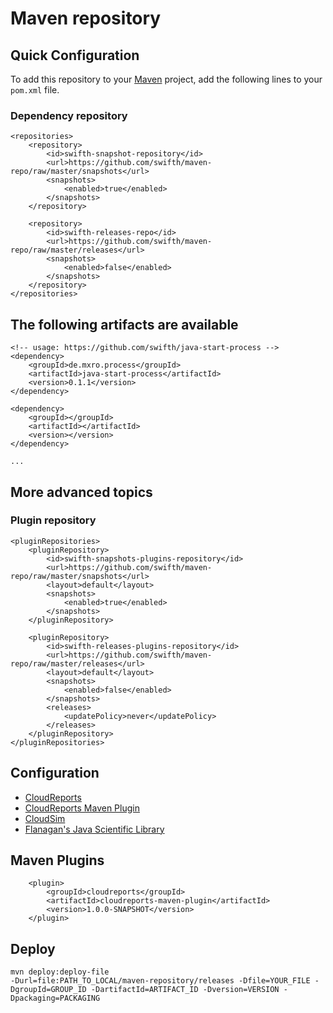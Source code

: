 Maven repository
================

Quick Configuration
-------------

To add this repository to your [Maven][maven] project, add the following lines to your `pom.xml` file.

### Dependency repository

	<repositories>
		<repository>
			<id>swifth-snapshot-repository</id>
			<url>https://github.com/swifth/maven-repo/raw/master/snapshots</url>
			<snapshots>
				<enabled>true</enabled>
			</snapshots>
		</repository>

		<repository>
			<id>swifth-releases-repo</id>
			<url>https://github.com/swifth/maven-repo/raw/master/releases</url>
			<snapshots>
				<enabled>false</enabled>
			</snapshots>
		</repository>
	</repositories>
	

The following artifacts are available
-------------
	<!-- usage: https://github.com/swifth/java-start-process -->
	<dependency>
		<groupId>de.mxro.process</groupId>
		<artifactId>java-start-process</artifactId>
		<version>0.1.1</version>				
	</dependency>

	<dependency>
		<groupId></groupId>
		<artifactId></artifactId>
		<version></version>	
	</dependency>
	
	...


## More advanced topics
						
### Plugin repository

	<pluginRepositories>
		<pluginRepository>
			<id>swifth-snapshots-plugins-repository</id>
			<url>https://github.com/swifth/maven-repo/raw/master/snapshots</url>
			<layout>default</layout>
			<snapshots>
				<enabled>true</enabled>
			</snapshots>
		</pluginRepository>

		<pluginRepository>
			<id>swifth-releases-plugins-repository</id>
			<url>https://github.com/swifth/maven-repo/raw/master/releases</url>
			<layout>default</layout>
			<snapshots>
				<enabled>false</enabled>
			</snapshots>
			<releases>
				<updatePolicy>never</updatePolicy>
			</releases>
		</pluginRepository>
	</pluginRepositories>
	
	
Configuration
-------------

* [CloudReports](https://github.com/thiagotts/CloudReports/)
* [CloudReports Maven Plugin](https://github.com/alessandroleite/cloudreports-maven-plugin)
* [CloudSim](http://www.cloudbus.org/cloudsim/)
* [Flanagan's Java Scientific Library](http://www.ee.ucl.ac.uk/~mflanaga/java/)


Maven Plugins
-------------
		<plugin>
			<groupId>cloudreports</groupId>
			<artifactId>cloudreports-maven-plugin</artifactId>
			<version>1.0.0-SNAPSHOT</version>		
		</plugin>
			
Deploy
-------------

```
mvn deploy:deploy-file
-Durl=file:PATH_TO_LOCAL/maven-repository/releases -Dfile=YOUR_FILE -DgroupId=GROUP_ID -DartifactId=ARTIFACT_ID -Dversion=VERSION -Dpackaging=PACKAGING
```
[maven on github]:https://github.com/alessandroleite/maven-repository/blob/master/README.md			
[maven]:http://maven.apache.org/			
[cloudreports]:https://github.com/thiagotts/CloudReports/
[cloudreports-maven-plugin]:https://github.com/alessandroleite/cloudreports-maven-plugin
[cloudsim]:http://www.cloudbus.org/cloudsim/
[flanagan]:http://www.ee.ucl.ac.uk/~mflanaga/java/
